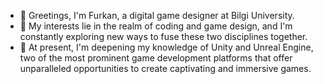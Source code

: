 - 👋 Greetings, I'm Furkan, a digital game designer at Bilgi University.
- 👀 My interests lie in the realm of coding and game design, and I'm constantly exploring new ways to fuse these two disciplines together.
- 🌱 At present, I'm deepening my knowledge of Unity and Unreal Engine, two of the most prominent game development platforms that offer unparalleled opportunities to create captivating and immersive games.
